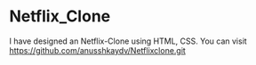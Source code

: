 # Netflix_Clone
I have designed an Netflix-Clone using HTML, CSS. You can visit  https://github.com/anusshkaydv/Netflixclone.git
